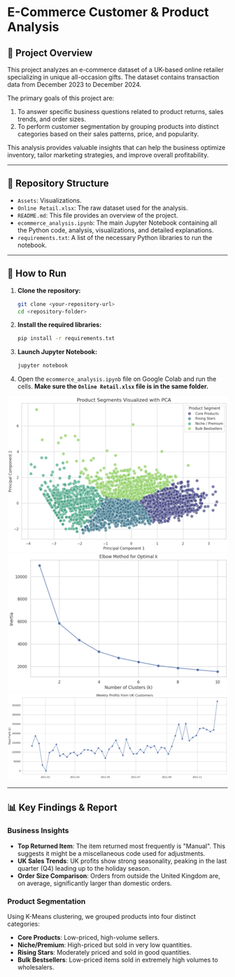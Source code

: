 # E-Commerce Customer & Product Analysis

## 📝 Project Overview

This project analyzes an e-commerce dataset of a UK-based online retailer specializing in unique all-occasion gifts. The dataset contains transaction data from December 2023 to December 2024.

The primary goals of this project are:
1.  To answer specific business questions related to product returns, sales trends, and order sizes.
2.  To perform customer segmentation by grouping products into distinct categories based on their sales patterns, price, and popularity.

This analysis provides valuable insights that can help the business optimize inventory, tailor marketing strategies, and improve overall profitability.

---

## 📂 Repository Structure

-   `Assets`: Visualizations.
-   `Online Retail.xlsx`: The raw dataset used for the analysis.
-   `README.md`: This file provides an overview of the project.
-   `ecommerce_analysis.ipynb`: The main Jupyter Notebook containing all the Python code, analysis, visualizations, and detailed explanations.
-   `requirements.txt`: A list of the necessary Python libraries to run the notebook.

---

## 🚀 How to Run

1.  **Clone the repository:**
    ```bash
    git clone <your-repository-url>
    cd <repository-folder>
    ```

2.  **Install the required libraries:**
    ```bash
    pip install -r requirements.txt
    ```

3.  **Launch Jupyter Notebook:**
    ```bash
    jupyter notebook
    ```
4.  Open the `ecommerce_analysis.ipynb` file on Google Colab and run the cells. **Make sure the `Online Retail.xlsx` file is in the same folder.**


![Dashboard Screenshot](Assets/kmeans-clustering.png)
![Dashboard Screenshot](Assets/product-segmentation.png)
![Dashboard Screenshot](Assets/uk-profit-visualization.png)

---

## 📊 Key Findings & Report

### Business Insights
* **Top Returned Item**: The item returned most frequently is "Manual". This suggests it might be a miscellaneous code used for adjustments.
* **UK Sales Trends**: UK profits show strong seasonality, peaking in the last quarter (Q4) leading up to the holiday season.
* **Order Size Comparison**: Orders from outside the United Kingdom are, on average, significantly larger than domestic orders.

### Product Segmentation
Using K-Means clustering, we grouped products into four distinct categories:
* **Core Products**: Low-priced, high-volume sellers.
* **Niche/Premium**: High-priced but sold in very low quantities.
* **Rising Stars**: Moderately priced and sold in good quantities.
* **Bulk Bestsellers**: Low-priced items sold in extremely high volumes to wholesalers.
